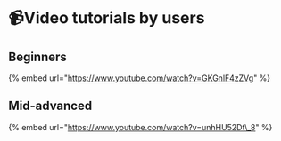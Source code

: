 # 📹Video tutorials by users

## Beginners

{% embed url="https://www.youtube.com/watch?v=GKGnlF4zZVg" %}

## Mid-advanced

{% embed url="https://www.youtube.com/watch?v=unhHU52Dt\_8" %}



